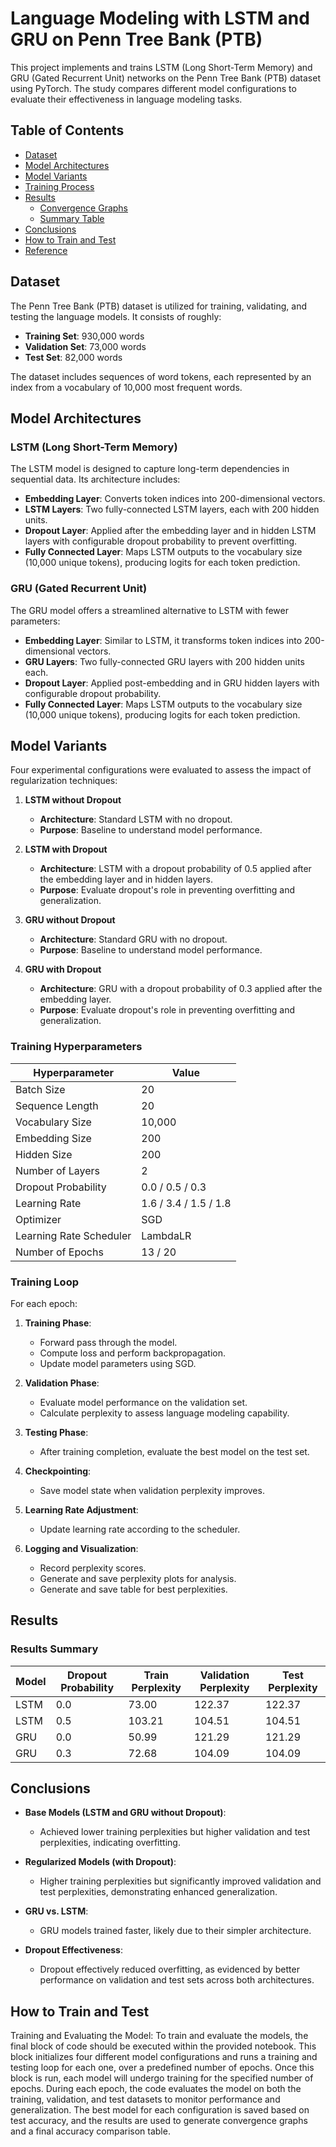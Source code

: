 # Language Modeling with LSTM and GRU on Penn Tree Bank (PTB)

This project implements and trains LSTM (Long Short-Term Memory) and GRU (Gated Recurrent Unit) networks on the Penn Tree Bank (PTB) dataset using PyTorch. The study compares different model configurations to evaluate their effectiveness in language modeling tasks.

## Table of Contents
- [Dataset](#dataset)
- [Model Architectures](#model-architectures)
- [Model Variants](#model-variants)
- [Training Process](#training-process)
- [Results](#results)
  - [Convergence Graphs](#convergence-graphs)
  - [Summary Table](#summary-table)
- [Conclusions](#conclusions)
- [How to Train and Test](#how-to-train-and-test)
- [Reference](#reference)

## Dataset

The Penn Tree Bank (PTB) dataset is utilized for training, validating, and testing the language models. It consists of roughly:
- **Training Set**: 930,000 words
- **Validation Set**: 73,000 words
- **Test Set**: 82,000 words

The dataset includes sequences of word tokens, each represented by an index from a vocabulary of 10,000 most frequent words.

## Model Architectures

### LSTM (Long Short-Term Memory)

The LSTM model is designed to capture long-term dependencies in sequential data. Its architecture includes:
- **Embedding Layer**: Converts token indices into 200-dimensional vectors.
- **LSTM Layers**: Two fully-connected LSTM layers, each with 200 hidden units.
- **Dropout Layer**: Applied after the embedding layer and in hidden LSTM layers with configurable dropout probability to prevent overfitting.
- **Fully Connected Layer**: Maps LSTM outputs to the vocabulary size (10,000 unique tokens), producing logits for each token prediction.

### GRU (Gated Recurrent Unit)

The GRU model offers a streamlined alternative to LSTM with fewer parameters:
- **Embedding Layer**: Similar to LSTM, it transforms token indices into 200-dimensional vectors.
- **GRU Layers**: Two fully-connected GRU layers with 200 hidden units each.
- **Dropout Layer**: Applied post-embedding and in GRU hidden layers with configurable dropout probability.
- **Fully Connected Layer**: Maps LSTM outputs to the vocabulary size (10,000 unique tokens), producing logits for each token prediction.

## Model Variants

Four experimental configurations were evaluated to assess the impact of regularization techniques:

1. **LSTM without Dropout**
   - **Architecture**: Standard LSTM with no dropout.
   - **Purpose**: Baseline to understand model performance.

2. **LSTM with Dropout**
   - **Architecture**: LSTM with a dropout probability of 0.5 applied after the embedding layer and in hidden layers.
   - **Purpose**: Evaluate dropout's role in preventing overfitting and generalization.

3. **GRU without Dropout**
   - **Architecture**: Standard GRU with no dropout.
   - **Purpose**: Baseline to understand model performance.

4. **GRU with Dropout**
   - **Architecture**: GRU with a dropout probability of 0.3 applied after the embedding layer.
   - **Purpose**: Evaluate dropout's role in preventing overfitting and generalization.

### Training Hyperparameters

| **Hyperparameter**             | **Value**               |
|--------------------------------|-------------------------|
| Batch Size                     | 20                      |
| Sequence Length                | 20                      |
| Vocabulary Size                | 10,000                  |
| Embedding Size                 | 200                     |
| Hidden Size                    | 200                     |
| Number of Layers               | 2                       |
| Dropout Probability            | 0.0 / 0.5 / 0.3         |
| Learning Rate                  | 1.6 / 3.4 / 1.5 / 1.8   |
| Optimizer                      | SGD                     |
| Learning Rate Scheduler        | LambdaLR                |
| Number of Epochs               | 13 / 20                 |

### Training Loop

For each epoch:
1. **Training Phase**:
   - Forward pass through the model.
   - Compute loss and perform backpropagation.
   - Update model parameters using SGD.
   
2. **Validation Phase**:
   - Evaluate model performance on the validation set.
   - Calculate perplexity to assess language modeling capability.
   
3. **Testing Phase**:
   - After training completion, evaluate the best model on the test set.
   
4. **Checkpointing**:
   - Save model state when validation perplexity improves.
   
5. **Learning Rate Adjustment**:
   - Update learning rate according to the scheduler.

6. **Logging and Visualization**:
   - Record perplexity scores.
   - Generate and save perplexity plots for analysis.
   - Generate and save table for best perplexities. 

## Results

### Results Summary

| Model | Dropout Probability | Train Perplexity | Validation Perplexity | Test Perplexity |
|-------|---------------------|------------------|-----------------------|-----------------|
| LSTM  | 0.0                 | 73.00            | 122.37                | 122.37          |
| LSTM  | 0.5                 | 103.21           | 104.51                | 104.51          |
| GRU   | 0.0                 | 50.99            | 121.29                | 121.29          |
| GRU   | 0.3                 | 72.68            | 104.09                | 104.09          |

## Conclusions

- **Base Models (LSTM and GRU without Dropout)**:
  - Achieved lower training perplexities but higher validation and test perplexities, indicating overfitting.
  
- **Regularized Models (with Dropout)**:
  - Higher training perplexities but significantly improved validation and test perplexities, demonstrating enhanced generalization.
  
- **GRU vs. LSTM**:
  - GRU models trained faster, likely due to their simpler architecture.
  
- **Dropout Effectiveness**:
  - Dropout effectively reduced overfitting, as evidenced by better performance on validation and test sets across both architectures.

## How to Train and Test


Training and Evaluating the Model: To train and evaluate the models, the final block of code should be executed within the provided notebook. This block initializes four different model configurations and runs a training and testing loop for each one, over a predefined number of epochs.
Once this block is run, each model will undergo training for the specified number of epochs. During each epoch, the code evaluates the model on both the training, validation, and test datasets to monitor performance and generalization. The best model for each configuration is saved based on test accuracy, and the results are used to generate convergence graphs and a final accuracy comparison table.
